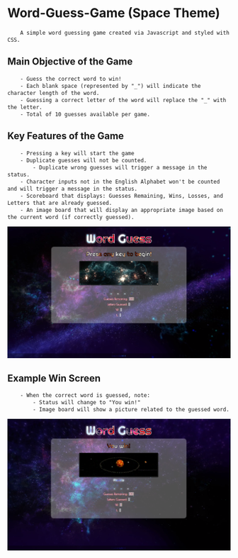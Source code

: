 # Word-Guess-Game (Space Theme)

```
    A simple word guessing game created via Javascript and styled with CSS.
```

## Main Objective of the Game
```    
    - Guess the correct word to win!  
    - Each blank space (represented by "_") will indicate the character length of the word. 
    - Guessing a correct letter of the word will replace the "_" with the letter. 
    - Total of 10 guesses available per game.
```

## Key Features of the Game
```
    - Pressing a key will start the game
    - Duplicate guesses will not be counted.
        - Duplicate wrong guesses will trigger a message in the status.
    - Character inputs not in the English Alphabet won't be counted and will trigger a message in the status.
    - Scoreboard that displays: Guesses Remaining, Wins, Losses, and Letters that are already guessed.
    - An image board that will display an appropriate image based on the current word (if correctly guessed).
```

<img width = 900 src = "https://github.com/rizho123/Word-Guess-Game/blob/master/assets/images/pagescreen.PNG?raw=true">

## Example Win Screen
```
    - When the correct word is guessed, note:
        - Status will change to "You win!"
        - Image board will show a picture related to the guessed word.
```
<img width = 900 src = "https://github.com/rizho123/Word-Guess-Game/blob/master/assets/images/winscreen.PNG?raw=true">
